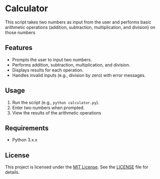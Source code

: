 # Calculator

This script takes two numbers as input from the user and performs basic arithmetic operations (addition, subtraction, multiplication, and division) on those numbers

## Features
- Prompts the user to input two numbers.
- Performs addition, subtraction, multiplication, and division.
- Displays results for each operation.
- Handles invalid inputs (e.g., division by zero) with error messages.

## Usage
1. Run the script (e.g., `python calculator.py`).
2. Enter two numbers when prompted.
3. View the results of the arithmetic operations

## Requirements
- Python 3.x.x

## License
This project is licensed under the [MIT License](LICENSE). See the [LICENSE](LICENSE) file for details.
